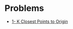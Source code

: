 # Problems

- [1- K Closest Points to Origin](https://leetcode.com/problems/k-closest-points-to-origin/)